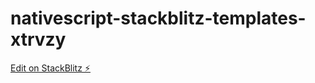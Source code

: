 # nativescript-stackblitz-templates-xtrvzy

[Edit on StackBlitz ⚡️](https://stackblitz.com/edit/nativescript-stackblitz-templates-xtrvzy)